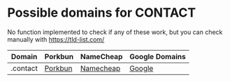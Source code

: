 # Possible domains for CONTACT

No function implemented to check if any of these work, but you can check manually with https://tld-list.com/

| Domain | Porkbun | NameCheap | Google Domains |
|---|---|---|---|
| .contact | [Porkbun](https://porkbun.com/checkout/search?prb=e814663da1&tlds=&idnLanguage=&search=search&q=.contact) | [Namecheap](https://www.namecheap.com/domains/registration/results/?domain=.contact) | [Google](https://domains.google.com/registrar/search?searchTerm=.contact) |
